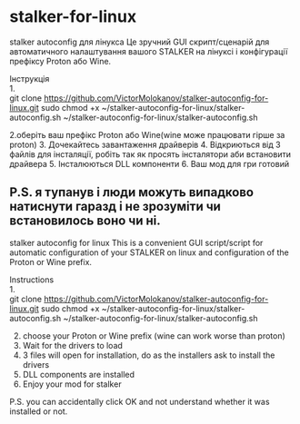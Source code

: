 # stalker-for-linux
stalker autoconfig для лінукса
Це зручний GUI скрипт/сценарій для автоматичного налаштування вашого STALKER на лінуксі і конфігурації префіксу Proton або Wine.
  
Інструкція            
1.        
git clone https://github.com/VictorMolokanov/stalker-autoconfig-for-linux.git
sudo chmod +x  ~/stalker-autoconfig-for-linux/stalker-autoconfig.sh
~/stalker-autoconfig-for-linux/stalker-autoconfig.sh 

2.оберіть ваш префікс Proton або Wine(wine може працювати гірше за proton)
3. Дочекайтесь завантаження драйверів
4. Відкриються від 3 файлів для інсталяції, робіть так як просять інсталятори аби встановити драйвера
5. Інсталюються DLL компоненти
6. Ваш мод для гри готовий

P.S. я тупанув і люди можуть випадково натиснути гаразд і не зрозуміти чи встановилось воно чи ні.
------------------------------------------------------------------------------------------------------
stalker autoconfig for linux
This is a convenient GUI script/script for automatic configuration of your STALKER on linux and configuration of the Proton or Wine prefix.  
  
Instructions         
1.         
git clone https://github.com/VictorMolokanov/stalker-autoconfig-for-linux.git
sudo chmod +x  ~/stalker-autoconfig-for-linux/stalker-autoconfig.sh
~/stalker-autoconfig-for-linux/stalker-autoconfig.sh 

2. choose your Proton or Wine prefix (wine can work worse than proton)  
3. Wait for the drivers to load  
4. 3 files will open for installation, do as the installers ask to install the drivers  
5. DLL components are installed  
6. Enjoy your mod for stalker 
  
P.S.  you can accidentally click OK and not understand whether it was installed or not.  

